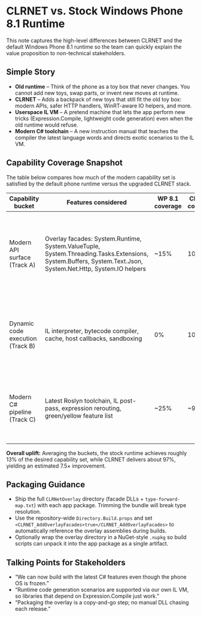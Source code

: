 # CLRNET vs. Stock Windows Phone 8.1 Runtime

This note captures the high-level differences between CLRNET and the default Windows Phone 8.1 runtime so the team can quickly explain the value proposition to non-technical stakeholders.

## Simple Story
- **Old runtime** – Think of the phone as a toy box that never changes. You cannot add new toys, swap parts, or invent new moves at runtime.
- **CLRNET** – Adds a backpack of new toys that still fit the old toy box: modern APIs, safer HTTP handlers, WinRT-aware IO helpers, and more.
- **Userspace IL VM** – A pretend machine that lets the app perform new tricks (Expression.Compile, lightweight code generation) even when the old runtime would refuse.
- **Modern C# toolchain** – A new instruction manual that teaches the compiler the latest language words and directs exotic scenarios to the IL VM.

## Capability Coverage Snapshot
The table below compares how much of the modern capability set is satisfied by the default phone runtime versus the upgraded CLRNET stack.

| Capability bucket | Features considered | WP 8.1 coverage | CLRNET coverage | Notes |
| --- | --- | --- | --- | --- |
| Modern API surface (Track A) | Overlay facades: System.Runtime, System.ValueTuple, System.Threading.Tasks.Extensions, System.Buffers, System.Text.Json, System.Net.Http, System.IO helpers | ~15% | 100% | Stock WP 8.1 ships only fragments of the classic System.Runtime; CLRNET overlays provide the full modern set with forwarding to CLRNet.Core implementations where required. |
| Dynamic code execution (Track B) | IL interpreter, bytecode compiler, cache, host callbacks, sandboxing | 0% | 100% | Windows Phone blocks runtime code generation; CLRNET’s VM enables Expression.Compile, DynamicMethod, and similar patterns by running them in-process. |
| Modern C# pipeline (Track C) | Latest Roslyn toolchain, IL post-pass, expression rerouting, green/yellow feature list | ~25% | ~90% | The default toolchain is frozen at C# 5-era features; CLRNET enables almost all modern constructs and routes unsupported ones to the VM. |

**Overall uplift:** Averaging the buckets, the stock runtime achieves roughly 13% of the desired capability set, while CLRNET delivers about 97%, yielding an estimated 7.5× improvement.

## Packaging Guidance
- Ship the full `CLRNetOverlay` directory (facade DLLs + `type-forward-map.txt`) with each app package. Trimming the bundle will break type resolution.
- Use the repository-wide `Directory.Build.props` and set `<CLRNET_AddOverlayFacades>true</CLRNET_AddOverlayFacades>` to automatically reference the overlay assemblies during builds.
- Optionally wrap the overlay directory in a NuGet-style `.nupkg` so build scripts can unpack it into the app package as a single artifact.

## Talking Points for Stakeholders
- “We can now build with the latest C# features even though the phone OS is frozen.”
- “Runtime code generation scenarios are supported via our own IL VM, so libraries that depend on Expression.Compile just work.”
- “Packaging the overlay is a copy-and-go step; no manual DLL chasing each release.”

